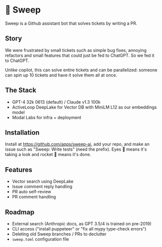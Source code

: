 # :broom: Sweep

Sweep is a Github assistant bot that solves tickets by writing a PR.

## Story

We were frustrated by small tickets such as simple bug fixes, annoying refactors and small features that could just be fed to ChatGPT. So we fed it to ChatGPT.

Unlike copilot, this can solve entire tickets and can be parallelized: someone can spin up 10 tickets and have it solve them all at once. 

## The Stack
- GPT-4 32k 0613 (default) / Claude v1.3 100k
- ActiveLoop DeepLake for Vector DB with MiniLM L12 as our embeddings model
- Modal Labs for infra + deployment

## Installation
Install at https://github.com/apps/sweep-ai, add your repo, and make an issue such as "Sweep: Write tests" (need the prefix). Eyes :eyes: means it's taking a look and rocket 🚀 means it's done. 

## Features
* Vector search using DeepLake
* Issue comment reply handling
* PR auto self-review
* PR comment handling

## Roadmap
* External search (Anthropic docs, as GPT 3.5/4 is trained on pre-2019)
* CLI access ("install puppeteer" or "fix all mypy type-check errors")
* Deleting old Sweep branches / PRs to declutter
* `sweep.toml` configuration file
